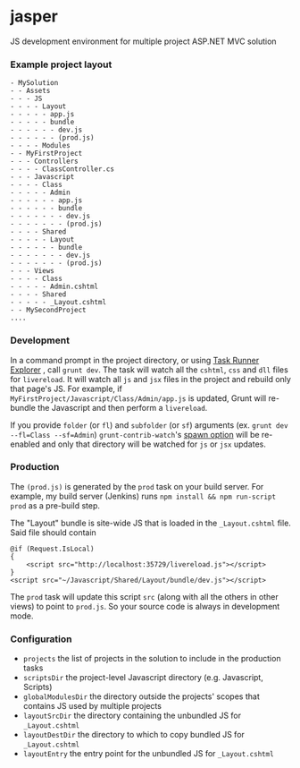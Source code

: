 # jasper
JS development environment for multiple project ASP.NET MVC solution
### Example project layout
```
- MySolution
- - Assets
- - - JS
- - - - Layout
- - - - - app.js
- - - - - bundle
- - - - - - dev.js
- - - - - - (prod.js)
- - - - Modules
- - MyFirstProject
- - - Controllers
- - - - ClassController.cs
- - - Javascript
- - - - Class
- - - - - Admin
- - - - - - app.js
- - - - - - bundle
- - - - - - - dev.js
- - - - - - - (prod.js)
- - - - Shared
- - - - - Layout
- - - - - - bundle
- - - - - - - dev.js
- - - - - - - (prod.js)
- - - Views
- - - - Class
- - - - - Admin.cshtml
- - - - Shared
- - - - - _Layout.cshtml
- - MySecondProject
....

```

### Development

In a command prompt in the project directory, or using 
[Task Runner Explorer](https://visualstudiogallery.msdn.microsoft.com/8e1b4368-4afb-467a-bc13-9650572db708) 
, call `grunt dev`. The task will watch all the `cshtml`, `css` and `dll` files for `livereload`. It will watch all
`js` and `jsx` files in the project and rebuild only that page's JS. For example, if 
`MyFirstProject/Javascript/Class/Admin/app.js` is updated, Grunt will re-bundle the Javascript and then perform a `livereload`.

If you provide `folder` (or `fl`) and `subfolder` (or `sf`) arguments (ex. `grunt dev --fl=Class --sf=Admin`) 
`grunt-contrib-watch`'s [spawn option](https://github.com/gruntjs/grunt-contrib-watch#optionsspawn) will be re-enabled and only that directory will be watched for `js` or `jsx` updates.

### Production

The `(prod.js)` is generated by the `prod` task on your build server. For example, my build server (Jenkins) 
runs `npm install && npm run-script prod` as a pre-build step.

The "Layout" bundle is site-wide JS that is loaded in the `_Layout.cshtml` file. Said file should contain

```
@if (Request.IsLocal)
{
    <script src="http://localhost:35729/livereload.js"></script>
}
<script src="~/Javascript/Shared/Layout/bundle/dev.js"></script>
```

The `prod` task will update this script `src` (along with all the others in other views) to point to `prod.js`. 
So your source code is always in development mode.

### Configuration

* `projects` the list of projects in the solution to include in the production tasks
* `scriptsDir` the project-level Javascript directory (e.g. Javascript, Scripts)
* `globalModulesDir` the directory outside the projects' scopes that contains JS used by multiple projects
* `layoutSrcDir` the directory containing the unbundled JS for `_Layout.cshtml`
* `layoutDestDir` the directory to which to copy bundled JS for `_Layout.cshtml`
* `layoutEntry` the entry point for the unbundled JS for `_Layout.cshtml`
